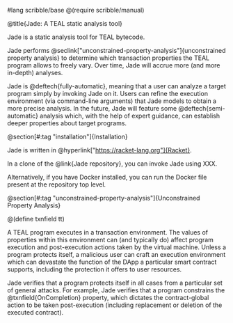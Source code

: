 #lang scribble/base
@(require scribble/manual)

@title{Jade: A TEAL static analysis tool}

Jade is a static analysis tool for TEAL bytecode.

Jade performs @seclink["unconstrained-property-analysis"]{unconstrained property analysis} to determine which transaction properties the TEAL program allows to freely vary.
Over time, Jade will accrue more (and more in-depth) analyses.

Jade is @deftech{fully-automatic}, meaning that a user can analyze a target program simply by invoking Jade on it.
Users can refine the execution environment (via command-line arguments) that Jade models to obtain a more precise analysis.
In the future, Jade will feature some @deftech{semi-automatic} analysis which, with the help of expert guidance, can establish deeper properties about target programs.

@section[#:tag "installation"]{Installation}

Jade is written in @hyperlink["https://racket-lang.org"]{Racket}.

In a clone of the @link{Jade repository}, you can invoke Jade using XXX.

Alternatively, if you have Docker installed, you can run the Docker file present at the repository top level.

@section[#:tag "unconstrained-property-analysis"]{Unconstrained Property Analysis}

@(define txnfield tt)

A TEAL program executes in a transaction environment.
The values of properties within this environment can (and typically do) affect program execution and post-execution actions taken by the virtual machine.
Unless a program protects itself, a malicious user can craft an execution environment which can devastate the function of the DApp a particular smart contract supports, including the protection it offers to user resources.

Jade verifies that a program protects itself in all cases from a particular set of general attacks.
For example, Jade verifies that a program constrains the @txnfield{OnCompletion} property, which dictates the contract-global action to be taken post-execution (including replacement or deletion of the executed contract).
